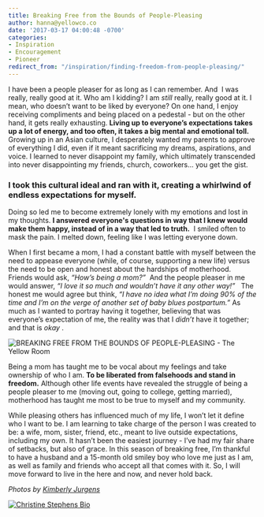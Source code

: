 ```yaml
---
title: Breaking Free from the Bounds of People-Pleasing
author: hanna@yellowco.co
date: '2017-03-17 04:00:48 -0700'
categories:
- Inspiration
- Encouragement
- Pioneer
redirect_from: "/inspiration/finding-freedom-from-people-pleasing/"
---
```


I have been a people pleaser for as long as I can remember. And  I was really, really good at it. Who am I kidding? I am _still_ really, really good at it. I mean, who doesn’t want to be liked by everyone? On one hand, I enjoy receiving compliments and being placed on a pedestal - but on the other hand, it gets really exhausting. **Living up to everyone’s expectations takes up a lot of energy, and too often, it takes a big mental and emotional toll.**  
Growing up in an Asian culture, I desperately wanted my parents to approve of everything I did, even if it meant sacrificing my dreams, aspirations, and voice. I learned to never disappoint my family, which ultimately transcended into never disappointing my friends, church, coworkers… you get the gist.

### **I took this cultural ideal and ran with it, creating a whirlwind of endless expectations for myself.**

Doing so led me to become extremely lonely with my emotions and lost in my thoughts. **I answered everyone's questions in way that I knew would make them happy, instead of in a way that led to truth.**  I smiled often to mask the pain. I melted down, feeling like I was letting everyone down.

When I first became a mom, I had a constant battle with myself between the need to appease everyone (while, of course, supporting a new life) versus the need to be open and honest about the hardships of motherhood. Friends would ask, _“How’s being a mom?”_  And the people pleaser in me would answer, _“I love it so much and wouldn’t have it any other way!”_   The honest me would agree but think, _“I have no idea what I’m doing 90% of the time and I’m on the verge of another set of baby blues postpartum.”_ As much as I wanted to portray having it together, believing that was everyone’s expectation of me, the reality was that I _didn’t_ have it together; and that is _okay_ .

![BREAKING FREE FROM THE BOUNDS OF PEOPLE-PLEASING - The Yellow Room](http://yellowco.co/wp-content/uploads/2017/03/k13-large.jpg "BREAKING FREE FROM THE BOUNDS OF PEOPLE-PLEASING - The Yellow Room")

Being a mom has taught me to be vocal about my feelings and take ownership of who I am. **To be liberated from falsehoods and stand in freedom.** Although other life events have revealed the struggle of being a people pleaser to me (moving out, going to college, getting married), motherhood has taught me most to be true to myself and my community.  

While pleasing others has influenced much of my life, I won’t let it define who I want to be. I am learning to take charge of the person I was created to be: a wife, mom, sister, friend, etc., meant to live outside expectations, including my own. It hasn’t been the easiest journey - I’ve had my fair share of setbacks, but also of grace. In this season of breaking free, I’m thankful to have a husband and a 15-month old smiley boy who love me just as I am, as well as family and friends who accept all that comes with it. So, I will move forward to live in the here and now, and never hold back.  

_Photos by [Kimberly Jurgens](http://eclecticstateofmind.com/)_

[![Christine Stephens Bio](http://yellowco.co/wp-content/uploads/2017/03/ChristineStephens.jpg)](https://delightfulfindings.wordpress.com/)
